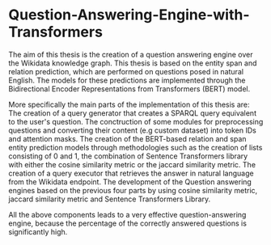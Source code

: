 # Question-Answering-Engine-with-Transformers
The aim of this thesis is the creation of a question answering engine over the Wikidata knowledge graph. 
This thesis is based on the entity span and relation prediction, which are performed on questions posed in natural English. The models for these predictions are implemented through the Bidirectional Encoder Representations from Transformers (BERT) model.

More specifically the main parts of the implementation of this thesis are:
   The creation of a query generator that creates a SPARQL query equivalent to the user's question.
   The conctruction of some modules for preprocessing questions and converting their content (e.g custom dataset) into token IDs and attention masks.
   The creation of the BERT-based relation and span entity prediction models through methodologies such as the creation of lists consisting of 0 and 1, the combination of Sentence Transformers library with either 
   the cosine similarity metric or the jaccard similarity metric.
   The creation of a query executor that retrieves the answer in natural language from the Wikidata endpoint.
   The development of the Question answering engines based on the previous four parts by using cosine similarity metric, jaccard similarity metric and Sentence Transformers Library.

All the above components leads to a very effective question-answering engine, because the percentage of the correctly answered questions is significantly high.
